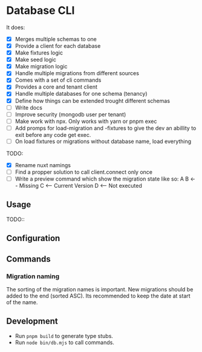 # Database CLI

It does:
- [x] Merges multiple schemas to one
- [x] Provide a client for each database
- [x] Make fixtures logic
- [x] Make seed logic
- [x] Make migration logic
- [x] Handle multiple migrations from different sources
- [x] Comes with a set of cli commands
- [x] Provides a core and tenant client
- [x] Handle multiple databases for one schema (tenancy)
- [x] Define how things can be extended trought different schemas
- [ ] Write docs
- [ ] Improve security (mongodb user per tenant)
- [ ] Make work with npx. Only works with yarn or pnpm exec
- [ ] Add promps for load-migration and -fixtures to give the dev an abillity to exit before 
any code get exec.
- [ ] On load fixtures or migrations without database name, load everything

TODO:
- [x] Rename nuxt namings
- [ ] Find a propper solution to call client.connect only once
- [ ] Write a preview command which show the migration state like so:
A
B <-- Missing
C <-- Current Version
D <-- Not executed

## Usage

TODO::

## Configuration
## Commands

### Migration naming

The sorting of the migration names is important. New migrations should be added to the end (sorted ASC).
Its recommended to keep the date at start of the name.

## Development

- Run `pnpm build` to generate type stubs.
- Run `node bin/db.mjs` to call commands.
